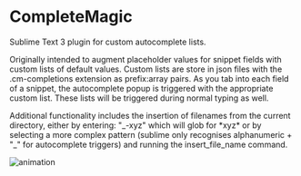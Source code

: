 # CompleteMagic
Sublime Text 3 plugin for custom autocomplete lists. 

Originally intended to augment placeholder values for snippet fields with custom lists of default values. Custom 
lists are store in json files with the .cm-completions extension as prefix:array pairs. As you tab into each field 
of a snippet, the autocomplete popup is triggered with the appropriate custom list. These lists will be triggered
during normal typing as well.

Additional functionality includes the insertion of filenames from the current directory, either by entering:
"\_-xyz" which will glob for \*xyz\* or by selecting a more complex pattern (sublime only recognises alphanumeric + "_" 
for autocomplete triggers) and running the insert_file_name command.


![animation](https://github.com/gawells/CompleteMagic/blob/master/ani.gif)
